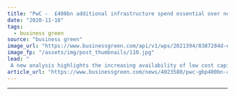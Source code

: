 ```yaml
---
title: "PwC -  £400bn additional infrastructure spend essential over next decade to reach Net Zero goal"
date: "2020-11-18"
tags: 
  - business green
source: "business green"
image_url: "https://www.businessgreen.com/api/v1/wps/2021394/8387284d-ec3c-4c58-8ebb-36c04479a414/4/offshore-wind-farm-185x114.jpg"
image_fp: "/assets/img/post_thumbnails/110.jpg"
lead: "
 A new analysis highlights the increasing availability of low cost capital for net zero technology and infrastructure, but calls for a clearer policy framework to attract it ..."
article_url: "https://www.businessgreen.com/news/4023580/pwc-gbp400bn-additional-infrastructure-spend-essential-decade-reach-net-zero-goal"
---
```


---

